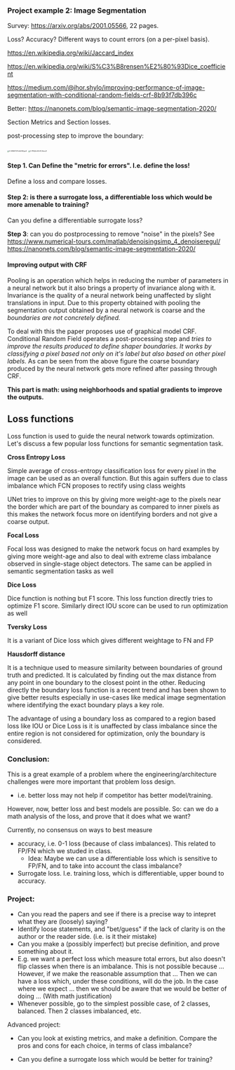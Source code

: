### Project example 2: Image Segmentation

Survey: https://arxiv.org/abs/2001.05566, 22 pages.

Loss?  Accuracy?  Different ways to count errors (on a per-pixel basis).

https://en.wikipedia.org/wiki/Jaccard_index

https://en.wikipedia.org/wiki/S%C3%B8rensen%E2%80%93Dice_coefficient

https://medium.com/@ihor.shylo/improving-performance-of-image-segmentation-with-conditional-random-fields-crf-8b93f7db396c



Better: https://nanonets.com/blog/semantic-image-segmentation-2020/ 

Section Metrics and Section losses.

post-processing step to improve the boundary:

<img src="/Users/aoberman/Dropbox/2021 Fall Math 462/Math 462 Lectures/Math 462 Project/project example 2 Image segmentation/Project example 2.assets/0-E9W6TOPsHrERQqvH.png" alt="0-E9W6TOPsHrERQqvH" style="zoom:25%;" />

<img src="/Users/aoberman/Dropbox/2021 Fall Math 462/Math 462 Lectures/Math 462 Project/project example 2 Image segmentation/Project example 2.assets/0-PBQ2nSCtVFJ5miJZ.png" alt="0-PBQ2nSCtVFJ5miJZ" style="zoom:25%;" />





#### Step 1. Can  Define the "metric for errors".  I.e. define the loss!

Define a loss and compare losses.

#### Step 2: is there a surrogate loss, a differentiable loss which would be more amenable to training?

Can you define a differentiable surrogate loss?

**Step 3**: can you do postprocessing to remove "noise" in the pixels?  See https://www.numerical-tours.com/matlab/denoisingsimp_4_denoiseregul/ https://nanonets.com/blog/semantic-image-segmentation-2020/

#### **Improving output with CRF**

Pooling is an operation which helps in reducing the number of parameters in a  neural network but it also brings a property of invariance along with  it. Invariance is the quality of a neural network being unaffected by  slight translations in input. Due to this property obtained with pooling the segmentation output obtained by a neural network is coarse and the  *boundaries are not concretely defined.*

To deal with this the paper proposes use of graphical model CRF.  Conditional Random Field operates a post-processing step and *tries to  improve the results produced to define shaper boundaries. It works by  classifying a pixel based not only on it's label but also based on other pixel labels.* As can be seen from the above figure the coarse boundary  produced by the neural network gets more refined after passing through  CRF.

**This part is math: using neighborhoods and spatial gradients to improve the outputs.**



## **Loss functions**

Loss  function is used to guide the neural network towards optimization. Let's discuss a few popular loss functions for semantic segmentation task.

**Cross Entropy Loss**

Simple average of cross-entropy classification loss for every pixel in the  image can be used as an overall function. But this again suffers due to  class imbalance which FCN proposes to rectify using class weights

UNet tries to improve on this by giving more weight-age to the pixels near  the border which are part of the boundary as compared to inner pixels as this makes the network focus more on identifying borders and not give a coarse output.

**Focal Loss**

Focal loss was  designed to make the network focus on hard examples by giving more  weight-age and also to deal with extreme class imbalance observed in  single-stage object detectors. The same can be applied in semantic  segmentation tasks as well

**Dice Loss**

Dice  function is nothing but F1 score. This loss function directly tries to  optimize F1 score. Similarly direct IOU score can be used to run  optimization as well

**Tversky Loss**

It is a variant of Dice loss which gives different weightage to FN and FP

**Hausdorff distance**

It is a technique used to measure similarity between boundaries of ground  truth and predicted. It is calculated by finding out the max distance  from any point in one boundary to the closest point in the other.  Reducing directly the boundary loss function is a recent trend and has  been shown to give better results especially in use-cases like medical  image segmentation where identifying the exact boundary plays a key  role.

The advantage of using a boundary loss as compared to a  region based loss like IOU or Dice Loss is it is unaffected by class  imbalance since the entire region is not considered for optimization,  only the boundary is considered.

### Conclusion:

This is a great example of a problem where the engineering/architecture challenges were more important that problem loss design.

- i.e. better loss may not help if competitor has better model/training.

However, now, better loss and best models are possible.  So: can we do a math analysis of the loss, and prove that it does what we want?

Currently, no consensus on ways to best measure

- accuracy, i.e. 0-1 loss (because of class imbalances).  This related to FP/FN which we studed in class.  
  - Idea: Maybe we can use a differentiable loss which is sensitive to FP/FN, and to take into account the class imbalance?
- Surrogate loss. I.e. training loss, which is differentiable, upper bound to accuracy.

### Project:

- Can you read the papers and see if there is a precise way to intepret what they are (loosely) saying?
- Identify loose statements, and "bet/guess" if the lack of clarity is on the author or the reader side. (i.e. is it their mistake)
- Can you make a (possibly imperfect) but precise definition, and prove something about it.
- E.g. we want a perfect loss which measure total errors, but also doesn't flip classes when there is an imbalance.  This is not possible because ...  However, if we make the reasonable assumption that ... Then we can have a loss which, under these conditions, will do the job.  In the case where we expect ... then we should be aware that we would be better of doing ...  (With math justification)
- Whenever possible, go to the simplest possible case, of 2 classes, balanced.  Then 2 classes imbalanced, etc.

Advanced project:

- Can you look at existing metrics, and make a definition.  Compare the pros and cons for each choice, in terms of class imbalance?

- Can you define a surrogate loss which would be better for training?